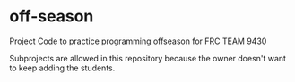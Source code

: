 # off-season
Project Code to practice programming offseason for FRC TEAM 9430

Subprojects are allowed in this repository because the owner doesn't want 
to keep adding the students.